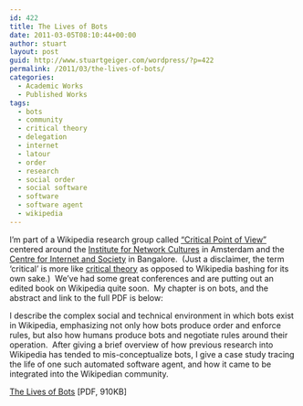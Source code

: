 ```yaml
---
id: 422
title: The Lives of Bots
date: 2011-03-05T08:10:44+00:00
author: stuart
layout: post
guid: http://www.stuartgeiger.com/wordpress/?p=422
permalink: /2011/03/the-lives-of-bots/
categories:
  - Academic Works
  - Published Works
tags:
  - bots
  - community
  - critical theory
  - delegation
  - internet
  - latour
  - order
  - research
  - social order
  - social software
  - software
  - software agent
  - wikipedia
---
```

I&#8217;m part of a Wikipedia research group called [&#8220;Critical Point of View&#8221;](http://networkcultures.org/wpmu/cpov/) centered around the [Institute for Network Cultures](http://networkcultures.org/wpmu/portal/) in Amsterdam and the [Centre for Internet and Society](http://www.cis-india.org/) in Bangalore.  (Just a disclaimer, the term &#8216;critical&#8217; is more like <a href="http://enwp.org/Critical_theory" target="_blank">critical theory</a> as opposed to Wikipedia bashing for its own sake.)  We&#8217;ve had some great conferences and are putting out an edited book on Wikipedia quite soon.  My chapter is on bots, and the abstract and link to the full PDF is below:

I describe the complex social and technical environment in which bots exist in Wikipedia, emphasizing not only how bots produce order and enforce rules, but also how humans produce bots and negotiate rules around their operation.  After giving a brief overview of how previous research into Wikipedia has tended to mis-conceptualize bots, I give a case study tracing the life of one such automated software agent, and how it came to be integrated into the Wikipedian community.

[The Lives of Bots](http://www.stuartgeiger.com/lives-of-bots-wikipedia-cpov.pdf) [PDF, 910KB]